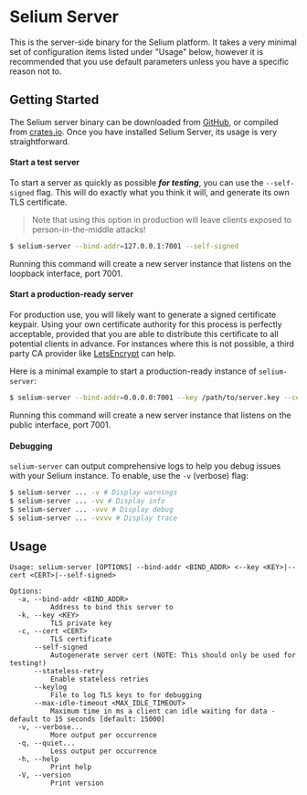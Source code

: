 # Selium Server

This is the server-side binary for the Selium platform. It takes a very minimal set of
configuration items listed under "Usage" below, however it is recommended that you use
default parameters unless you have a specific reason not to.

## Getting Started

The Selium server binary can be downloaded from
[GitHub](https://github.com/orgs/seliumlabs/packages?repo_name=selium), or compiled from
[crates.io](https://crates.io/crates/selium-server). Once you have installed Selium
Server, its usage is very straightforward.

#### Start a test server

To start a server as quickly as possible **_for testing_**, you can use the `--self-signed`
flag. This will do exactly what you think it will, and generate its own TLS certificate.

>Note that using this option in production will leave clients exposed to
person-in-the-middle attacks!

```bash
$ selium-server --bind-addr=127.0.0.1:7001 --self-signed
```

Running this command will create a new server instance that listens on the loopback
interface, port 7001.

#### Start a production-ready server

For production use, you will likely want to generate a signed certificate keypair. Using
your own certificate authority for this process is perfectly acceptable, provided that
you are able to distribute this certificate to all potential clients in advance. For
instances where this is not possible, a third party CA provider like
[LetsEncrypt](https://letsencrypt.org) can help.

Here is a minimal example to start a production-ready instance of `selium-server`:

```bash
$ selium-server --bind-addr=0.0.0.0:7001 --key /path/to/server.key --cert /path/to/server.crt
```

Running this command will create a new server instance that listens on the public
interface, port 7001.

#### Debugging

`selium-server` can output comprehensive logs to help you debug issues with your Selium
instance. To enable, use the `-v` (verbose) flag:

```bash
$ selium-server ... -v # Display warnings
$ selium-server ... -vv # Display info
$ selium-server ... -vvv # Display debug
$ selium-server ... -vvvv # Display trace
```

## Usage

```
Usage: selium-server [OPTIONS] --bind-addr <BIND_ADDR> <--key <KEY>|--cert <CERT>|--self-signed>

Options:
  -a, --bind-addr <BIND_ADDR>
          Address to bind this server to
  -k, --key <KEY>
          TLS private key
  -c, --cert <CERT>
          TLS certificate
      --self-signed
          Autogenerate server cert (NOTE: This should only be used for testing!)
      --stateless-retry
          Enable stateless retries
      --keylog
          File to log TLS keys to for debugging
      --max-idle-timeout <MAX_IDLE_TIMEOUT>
          Maximum time in ms a client can idle waiting for data - default to 15 seconds [default: 15000]
  -v, --verbose...
          More output per occurrence
  -q, --quiet...
          Less output per occurrence
  -h, --help
          Print help
  -V, --version
          Print version
```
